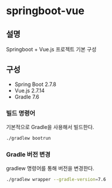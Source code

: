 # springboot-vue

## 설명

Springboot + Vue.js 프로젝트 기본 구성

## 구성

* Spring Boot 2.7.8
* Vue.js 2.7.14
* Gradle 7.6

### 빌드 명령어

기본적으로 Gradle을 사용해서 빌드한다.

```zsh
./gradlew bootrun
```

### Gradle 버전 변경

gradlew 명령어를 통해 버전을 변경한다.

```zsh
./gradlew wrapper --gradle-version=7.6
```